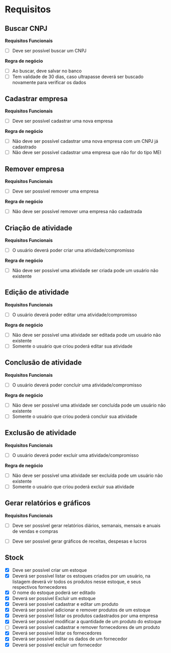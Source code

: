 # Requisitos

## Buscar CNPJ

**Requisitos Funcionais**
- [ ] Deve ser possível buscar um CNPJ

**Regra de negócio**
- [ ] Ao buscar, deve salvar no banco
- [ ] Tem validade de 30 dias, caso ultrapasse deverá ser buscado novamente para verificar os dados

## Cadastrar empresa

**Requisitos Funcionais**
- [ ] Deve ser possível cadastrar uma nova empresa

**Regra de negócio**
- [ ] Não deve ser possível cadastrar uma nova empresa com um CNPJ já cadastrado
- [ ] Não deve ser possível cadastrar uma empresa que não for do tipo MEI

## Remover empresa

**Requisitos Funcionais**
- [ ] Deve ser possível remover uma empresa

**Regra de negócio**
- [ ] Não deve ser possível remover uma empresa não cadastrada

## Criação de atividade

**Requisitos Funcionais**
- [ ] O usuário deverá poder criar uma atividade/compromisso

**Regra de negócio**
- [ ] Não deve ser possível uma atividade ser criada pode um usuário não existente

## Edição de atividade

**Requisitos Funcionais**
- [ ] O usuário deverá poder editar uma atividade/compromisso

**Regra de negócio**
- [ ] Não deve ser possível uma atividade ser editada pode um usuário não existente
- [ ] Somente o usuário que criou poderá editar sua atividade

## Conclusão de atividade

**Requisitos Funcionais**
- [ ] O usuário deverá poder concluir uma atividade/compromisso

**Regra de negócio**
- [ ] Não deve ser possível uma atividade ser concluída pode um usuário não existente
- [ ] Somente o usuário que criou poderá concluir sua atividade

## Exclusão de atividade

**Requisitos Funcionais**
- [ ] O usuário deverá poder excluir uma atividade/compromisso

**Regra de negócio**
- [ ] Não deve ser possível uma atividade ser excluída pode um usuário não existente
- [ ] Somente o usuário que criou poderá excluir sua atividade

## Gerar relatórios e gráficos

**Requisitos Funcionais**
- [ ] Deve ser possível gerar relatórios diários, semanais, mensais e anuais de vendas e compras
- [ ] Deve ser possível gerar gráficos de receitas, despesas e lucros


## Stock

- [X] Deve ser possível criar um estoque
- [X] Deverá ser possível listar os estoques criados por um usuário, na listagem deverá vir todos os produtos nesse estoque, e seus respectivos fornecedores
- [X] O nome do estoque poderá ser editado
- [X] Deverá ser possível Excluir um estoque
- [X] Deverá ser possível cadastrar e editar um produto
- [X] Deverá ser possível adicionar e remover produtos de um estoque
- [X] Deverá ser possível listar os produtos cadastrados por uma empresa
- [X] Deverá ser possível modificar a quantidade de um produto do estoque
- [ ] Deverá ser possível cadastrar e remover fornecedores de um produto
- [X] Deverá ser possivel listar os fornecedores
- [X] Deverá ser possível editar os dados de um fornecedor
- [X] Deverá ser possível excluir um fornecedor
